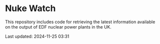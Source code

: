 # Nuke Watch

This repository includes code for retrieving the latest information available on the output of EDF nuclear power plants in the UK.

Last updated: 2024-11-25 03:31
